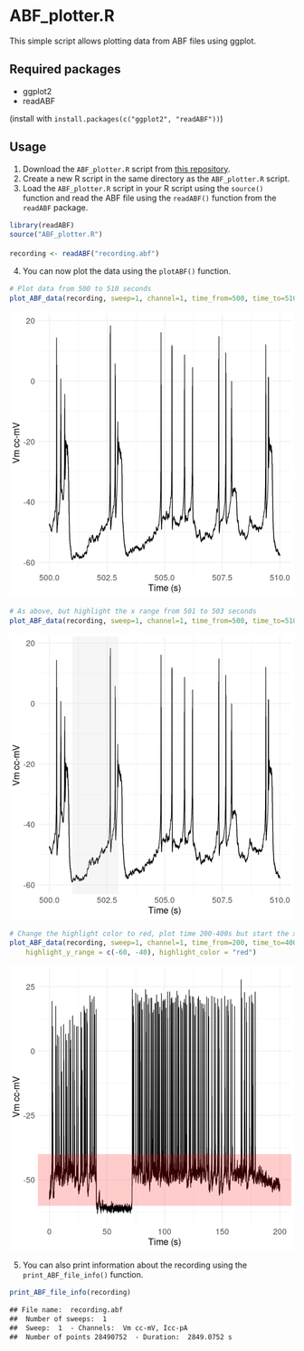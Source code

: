 # ABF_plotter.R

This simple script allows plotting data from ABF files using ggplot.

## Required packages

- ggplot2
- readABF

(install with `install.packages(c("ggplot2", "readABF"))`)

## Usage

1. Download the `ABF_plotter.R` script from [this repository](https://github.com/nicolaromano/ABF_plotter/tree/main).
2. Create a new R script in the same directory as the `ABF_plotter.R` script.
3. Load the `ABF_plotter.R` script in your R script using the `source()` function and read the ABF file using the `readABF()` function from the `readABF` package.

```r
library(readABF)
source("ABF_plotter.R")

recording <- readABF("recording.abf")
```

4. You can now plot the data using the `plotABF()` function.


```r
# Plot data from 500 to 510 seconds
plot_ABF_data(recording, sweep=1, channel=1, time_from=500, time_to=510)
```

![plot of chunk example-plot](figure/example-plot-1.png)


```r
# As above, but highlight the x range from 501 to 503 seconds
plot_ABF_data(recording, sweep=1, channel=1, time_from=500, time_to=510, highlight_x_range = c(501, 503))
```

![plot of chunk example-plot-with-x-highlight](figure/example-plot-with-x-highlight-1.png)


```r
# Change the highlight color to red, plot time 200-400s but start the x axis from 0
plot_ABF_data(recording, sweep=1, channel=1, time_from=200, time_to=400, reset_time = TRUE,
    highlight_y_range = c(-60, -40), highlight_color = "red")
```

![plot of chunk example-plot-with-y-highlight](figure/example-plot-with-y-highlight-1.png)

5. You can also print information about the recording using the `print_ABF_file_info()` function.


```r
print_ABF_file_info(recording)
```

```
## File name:  recording.abf 
##  Number of sweeps:  1 
##  Sweep:  1  - Channels:  Vm cc-mV, Icc-pA 
##  Number of points 28490752  - Duration:  2849.0752 s
```
